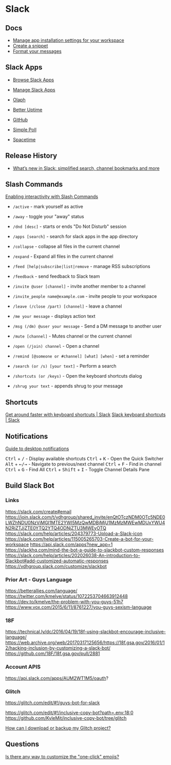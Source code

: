 # Slack

## Docs


* [Manage app installation settings for your workspace](https://app.slack.com/help/articles/222386767-Manage-app-installation-settings-for-your-workspace)
* [Create a snippet](https://slack.com/help/articles/204145658-Create-a-snippet)
* [Format your messages](https://slack.com/help/articles/202288908-Format-your-messages)

## Slack Apps

* [Browse Slack Apps](https://btvdev.slack.com/apps)
* [Manage Slack Apps](https://btvdev.slack.com/apps/manage)


* [Olaph](https://olaph.io/)
* [Better Uptime](https://betteruptime.com/slack-integration)
* [GitHub](https://slack.github.com/)
* [Simple Poll](https://simplepoll.rocks/)
* [Spacetime](https://spacetime.am/)

## Release History

* [What’s new in Slack: simplified search, channel bookmarks and more](https://slack.com/blog/productivity/whats-new-in-slack-simplified-search-channel-bookmarks)

## Slash Commands

[Enabling interactivity with Slash Commands](https://api.slack.com/interactivity/slash-commands)

* `/active` - mark yourself as active
* `/away` - toggle your "away" status
* `/dnd [desc]` - starts or ends "Do Not Disturb" session

* `/apps [search]` - search for slack apps in the app directory

* `/collapse` - collapse all files in the current channel
* `/expand` - Expand all files in the current channel

* `/feed [help|subscribe|list|remove` - manage RSS subscriptions
* `/feedback` - send feedback to Slack team

* `/invite @user [channel]` - invite another member to a channel
* `/invite_people name@example.com` - invite people to your workspace

* `/leave (/close /part) [channel]` - leave a channel
* `/me your message` - displays action text
* `/msg (/dm) @user your message` - Send a DM message to another user

* `/mute [channel]` - Mutes channel or the current channel
* `/open (/join) channel` - Open a channel

* `/remind [@someone or #channel] [what] [when]` - set a reminder
* `/search (or /s) [your text]` - Perform a search
* `/shortcuts (or /keys)` - Open the keyboard shortcuts dialog

* `/shrug your text` - appends shrug to your message


## Shortcuts

[Get around faster with keyboard shortcuts | Slack](https://slack.com/help/articles/217626598-Get-around-faster-with-keyboard-shortcuts)
[Slack keyboard shortcuts | Slack](https://slack.com/help/articles/201374536-Slack-keyboard-shortcuts)



## Notifications

[Guide to desktop notifications](https://slack.com/help/articles/201355156-Guide-to-desktop-notifications#windows-1)



<kbd>Ctrl</kbd> + <kbd>/</kbd> - Display available shortcuts
<kbd>Ctrl</kbd> + <kbd>K</kbd> - Open the Quick Switcher
<kbd>Alt</kbd> + <kbd>←/→</kbd> - Navigate to previous/next channel
<kbd>Ctrl</kbd> + <kbd>F</kbd> - Find in channel
<kbd>Ctrl</kbd> + <kbd>G</kbd> - Find All
<kbd>Ctrl</kbd> + <kbd>Shift</kbd> + <kbd>I</kbd> - Toggle Channel Details Pane

## Build Slack Bot


### Links

https://slack.com/create#email
https://join.slack.com/t/vdhgroup/shared_invite/enQtOTczNDM0OTc5NDE0LWZhNDU0NzVjMGI1MTE2YWI5MzQwMDBjMjU1MzMzMWEwMDUxYWU4N2RiZTJjZTE0YTQ2YTQ4ODNjZTU3MWEyOTQ
https://slack.com/help/articles/204379773-Upload-a-Slack-icon
https://slack.com/help/articles/115005265703-Create-a-bot-for-your-workspace
https://api.slack.com/apps?new_app=1
https://slackhq.com/mind-the-bot-a-guide-to-slackbot-custom-responses
https://slack.com/help/articles/202026038-An-introduction-to-Slackbot#add-customized-automatic-responses
https://vdhgroup.slack.com/customize/slackbot


### Prior Art - Guys Language

https://betterallies.com/language/
https://twitter.com/kmelve/status/1072253704663912448
https://dev.to/kmelve/the-problem-with-you-guys-51h7
https://www.vox.com/2015/6/11/8761227/you-guys-sexism-language

### 18F

https://technical.ly/dc/2016/04/19/18f-using-slackbot-encourage-inclusive-language/
https://web.archive.org/web/20170317125656/https://18f.gsa.gov/2016/01/12/hacking-inclusion-by-customizing-a-slack-bot/
https://github.com/18F/18f.gsa.gov/pull/2881


### Account APIS

https://api.slack.com/apps/AUM2WT1M5/oauth?

### Glitch

https://glitch.com/edit/#!/guys-bot-for-slack

https://glitch.com/edit/#!/inclusive-copy-bot?path=.env:18:0
https://github.com/KyleMit/inclusive-copy-bot/tree/glitch

[How can I download or backup my Glitch project?](https://glitch.com/help/how-can-i-download-backup-my-glitch-project/)

## Questions

[Is there any way to customize the "one-click" emojis?](https://www.reddit.com/r/Slack/comments/jcaa35/)


